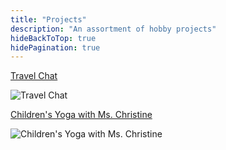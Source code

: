 ```yaml
---
title: "Projects"
description: "An assortment of hobby projects"
hideBackToTop: true
hidePagination: true
---
```


[Travel Chat](https://travel-chat-seven.vercel.app/)

![Travel Chat](/projects/travel-chat.png#medium "An AI-powered chat app to help plan your travels")

[Children's Yoga with Ms. Christine](https://www.yogawithmschristine.com/)

![Children's Yoga with Ms. Christine](/projects/yoga.png#medium "Business website for Children's Yoga with Ms. Christine")
